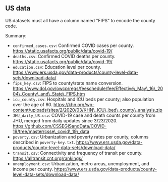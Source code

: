 ## US data

US datasets must all have a column named "FIPS" to encode the county code.

Summary:
* `confirmed_cases.csv`: Confirmed COVID cases per county. https://static.usafacts.org/public/data/covid-19/
* `deaths.csv`: Confirmed COVID deaths per county. https://static.usafacts.org/public/data/covid-19/
* `education.csv`: Education level per county. https://www.ers.usda.gov/data-products/county-level-data-sets/download-data/
* `fips_key.csv`: FIPS to county/state name conversion. https://www.dol.gov/owcp/regs/feeschedule/fee/Effective\_May\_16\_2004\_County\_and\_State\_FIPS.htm
* `icu_county.csv`: Hospitals and ICU beds per county; also population over the age of 60. https://khn.org/wp-content/uploads/sites/2/2020/03/KHN\_ICU\_bed\_county\_analysis.zip
* `JHU_daily_US.csv`: COVID-19 case and death counts per county from JHU, merged from daily updates since 3/23/2020. https://github.com/CSSEGISandData/COVID-19/tree/master/csse\_covid\_19\_data
* `poverty.csv`: Urbanization and poverty rates per county, columns described in `poverty-key.txt`. https://www.ers.usda.gov/data-products/county-level-data-sets/download-data/
* `transit.csv`: Connectivity and frequency of transit per county. https://alltransit.cnt.org/rankings/
* `unemployment.csv`: Urbanization, metro areas, unemployment, and income per county. https://www.ers.usda.gov/data-products/county-level-data-sets/download-data/